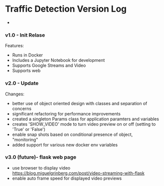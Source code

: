 # Traffic Detection Version Log
-
### v1.0 - Init Relase

Features:

* Runs in Docker
* Includes a Jupyter Notebook for development
* Supports Google Streams and Video
* Supports web

### v2.0 - Update

Changes:

* better use of object oriented design with classes and separation of concerns
* significant refactoring for performance improvements
* created a singleton Params class for application paramters and variables
* creates 'SHOW_VIDEO' mode to turn video preview on or off (setting to 'True' or 'False')
* enable snap shots based on conditional presence of object, "monitoring"
* added support for various new docker env variables 

### v3.0 (future)- flask web page

* use browser to display video
https://blog.miguelgrinberg.com/post/video-streaming-with-flask
* enable auto frame speed for displayed video previews
